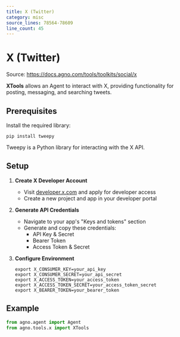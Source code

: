 ```yaml
---
title: X (Twitter)
category: misc
source_lines: 78564-78609
line_count: 45
---
```


# X (Twitter)
Source: https://docs.agno.com/tools/toolkits/social/x



**XTools** allows an Agent to interact with X, providing functionality for posting, messaging, and searching tweets.

## Prerequisites

Install the required library:

```shell
pip install tweepy
```

<Info>Tweepy is a Python library for interacting with the X API.</Info>

## Setup

1. **Create X Developer Account**
   * Visit [developer.x.com](https://developer.x.com) and apply for developer access
   * Create a new project and app in your developer portal

2. **Generate API Credentials**
   * Navigate to your app's "Keys and tokens" section
   * Generate and copy these credentials:
     * API Key & Secret
     * Bearer Token
     * Access Token & Secret

3. **Configure Environment**
   ```shell
   export X_CONSUMER_KEY=your_api_key
   export X_CONSUMER_SECRET=your_api_secret
   export X_ACCESS_TOKEN=your_access_token
   export X_ACCESS_TOKEN_SECRET=your_access_token_secret
   export X_BEARER_TOKEN=your_bearer_token
   ```

## Example

```python cookbook/tools/x_tools.py
from agno.agent import Agent
from agno.tools.x import XTools

